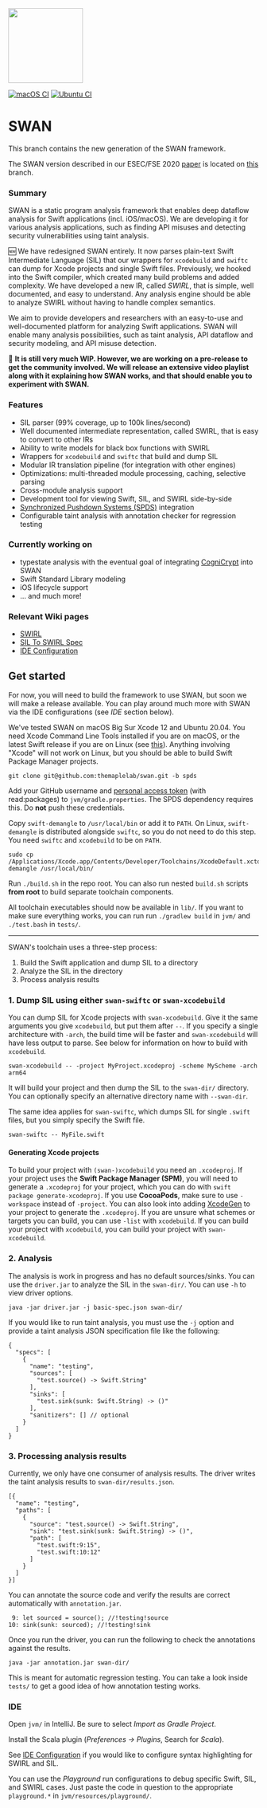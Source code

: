 <img src="https://karimali.ca/resources/images/projects/swan.png" width="150">

[![macOS CI](https://github.com/themaplelab/swan/actions/workflows/macOS.yml/badge.svg)](https://github.com/themaplelab/swan/actions/workflows/macOS.yml) [![Ubuntu CI](https://github.com/themaplelab/swan/actions/workflows/ubuntu.yml/badge.svg)](https://github.com/themaplelab/swan/actions/workflows/ubuntu.yml)

# SWAN

This branch contains the new generation of the SWAN framework.

The SWAN version described in our ESEC/FSE 2020 [paper](https://karimali.ca/resources/papers/swan.pdf) is located on [this](https://github.com/themaplelab/swan/tree/2020) branch.

###  Summary

SWAN is a static program analysis framework that enables deep dataflow analysis for Swift applications (incl. iOS/macOS). We are developing it for various analysis applications, such as finding API misuses and detecting security vulnerabilities using taint analysis.

:new: We have redesigned SWAN entirely. It now parses plain-text Swift Intermediate Language (SIL) that our wrappers for `xcodebuild` and `swiftc` can dump for Xcode projects and single Swift files. Previously, we hooked into the Swift compiler, which created many build problems and added complexity. We have developed a new IR, called *SWIRL*, that is simple, well documented, and easy to understand. Any analysis engine should be able to analyze SWIRL without having to handle complex semantics.

We aim to provide developers and researchers with an easy-to-use and well-documented platform for analyzing Swift applications. SWAN will enable many analysis possibilities, such as taint analysis, API dataflow and security modeling, and API misuse detection.

:construction: **It is still very much WIP. However, we are working on a pre-release to get the community involved. We will release an extensive video playlist along with it explaining how SWAN works, and that should enable you to experiment with SWAN.**

### Features

- SIL parser (99% coverage, up to 100k lines/second)
- Well documented intermediate representation, called SWIRL, that is easy to convert to other IRs
- Ability to write models for black box functions with SWIRL
- Wrappers for `xcodebuild` and `swiftc` that build and dump SIL
- Modular IR translation pipeline (for integration with other engines)
- Optimizations: multi-threaded module processing, caching, selective parsing
- Cross-module analysis support
- Development tool for viewing Swift, SIL, and SWIRL side-by-side
- [Synchronized Pushdown Systems (SPDS)](https://github.com/CodeShield-Security/SPDS) integration
- Configurable taint analysis with annotation checker for regression testing

### Currently working on

- typestate analysis with the eventual goal of integrating [CogniCrypt](https://github.com/CROSSINGTUD/CryptoAnalysis) into SWAN
- Swift Standard Library modeling
- iOS lifecycle support
- ... and much more!

### Relevant Wiki pages

- [SWIRL](https://github.com/themaplelab/swan/wiki/SWIRL)
- [SIL To SWIRL Spec](https://github.com/themaplelab/swan/wiki/SIL-To-SWIRL-Spec)
- [IDE Configuration](https://github.com/themaplelab/swan/wiki/IDE-Configuration)

## Get started

For now, you will need to build the framework to use SWAN, but soon we will make a release available. You can play around much more with SWAN via the IDE configurations (see *IDE* section below).

We've tested SWAN on macOS Big Sur Xcode 12 and Ubuntu 20.04. You need Xcode Command Line Tools installed if you are on macOS, or the latest Swift release if you are on Linux (see [this](https://linuxconfig.org/how-to-install-swift-on-ubuntu-20-04)). Anything involving "Xcode" will not work on Linux, but you should be able to build Swift Package Manager projects.

```
git clone git@github.com:themaplelab/swan.git -b spds
```

Add your GitHub username and [personal access token](https://docs.github.com/en/github/authenticating-to-github/creating-a-personal-access-token) (with read:packages) to `jvm/gradle.properties`. The SPDS dependency requires this. Do **not** push these credentials.

Copy `swift-demangle` to `/usr/local/bin` or add it to `PATH`. On Linux, `swift-demangle` is distributed alongside `swiftc`, so you do not need to do this step. You need `swiftc` and `xcodebuild` to be on `PATH`.

```
sudo cp /Applications/Xcode.app/Contents/Developer/Toolchains/XcodeDefault.xctoolchain/usr/bin/swift-demangle /usr/local/bin/
```


Run `./build.sh` in the repo root. You can also run nested `build.sh` scripts **from root** to build separate toolchain components.

All toolchain executables should now be available in `lib/`. If you want to make sure everything works, you can run run `./gradlew build` in `jvm/` and `./test.bash` in `tests/`.

-------

SWAN's toolchain uses a three-step process:
1. Build the Swift application and dump SIL to a directory
2. Analyze the SIL in the directory
3. Process analysis results

### 1. Dump SIL using either `swan-swiftc` or `swan-xcodebuild`

You can dump SIL for Xcode projects with `swan-xcodebuild`. Give it the same arguments you give `xcodebuild`, but put them after `--`. If you specify a single architecture with `-arch`, the build time will be faster and `swan-xcodebuild` will have less output to parse. See below for information on how to build with `xcodebuild`.

```
swan-xcodebuild -- -project MyProject.xcodeproj -scheme MyScheme -arch arm64
```

It will build your project and then dump the SIL to the `swan-dir/` directory. You can optionally specify an alternative directory name with `--swan-dir`.

The same idea applies for `swan-swiftc`, which dumps SIL for single `.swift` files, but you simply specify the Swift file.

```
swan-swiftc -- MyFile.swift
```
#### Generating Xcode projects

To build your project with `(swan-)xcodebuild` you need an `.xcodeproj`. If your project uses the **Swift Package Manager (SPM)**, you will need to generate a `.xcodeproj` for your project, which you can do with `swift package generate-xcodeproj`. If you use **CocoaPods**, make sure to use `-workspace` instead of `-project`. You can also look into adding [XcodeGen](https://github.com/yonaskolb/XcodeGen) to your project to generate the `.xcodeproj`. If you are unsure what schemes or targets you can build, you can use `-list` with `xcodebuild`. If you can build your project with `xcodebuild`, you can build your project with `swan-xcodebuild`.

### 2. Analysis

The analysis is work in progress and has no default sources/sinks. You can use the `driver.jar` to analyze the SIL in the `swan-dir/`. You can use `-h` to view driver options.

```
java -jar driver.jar -j basic-spec.json swan-dir/
```

If you would like to run taint analysis, you must use the `-j` option and provide a taint analysis JSON specification file like the following:
```
{
  "specs": [
    {
      "name": "testing",
      "sources": [
        "test.source() -> Swift.String"
      ],
      "sinks": [
        "test.sink(sunk: Swift.String) -> ()"
      ],
      "sanitizers": [] // optional
    }
  ]
}
```

### 3. Processing analysis results
Currently, we only have one consumer of analysis results. The driver writes the taint analysis results to `swan-dir/results.json`.

```
[{
  "name": "testing",
  "paths": [
    {
      "source": "test.source() -> Swift.String",
      "sink": "test.sink(sunk: Swift.String) -> ()",
      "path": [
        "test.swift:9:15",
        "test.swift:10:12"
      ]
    }
  ]
}]
```
You can annotate the source code and verify the results are correct automatically with `annotation.jar`.
```
 9: let sourced = source(); //!testing!source
10: sink(sunk: sourced); //!testing!sink
```
Once you run the driver, you can run the following to check the annotations against the results.
```
java -jar annotation.jar swan-dir/
```
This is meant for automatic regression testing. You can take a look inside `tests/` to get a good idea of how annotation testing works.

### IDE

Open `jvm/` in IntelliJ. Be sure to select *Import as Gradle Project*.

Install the Scala plugin (*Preferences -> Plugins*, Search for *Scala*).

See [IDE Configuration](https://github.com/themaplelab/swan/wiki/IDE-Configuration) if you would like to configure syntax highlighting for SWIRL and SIL.

You can use the *Playground* run configurations to debug specific Swift, SIL, and SWIRL cases. Just paste the code in question to the appropriate `playground.*` in `jvm/resources/playground/`. 
